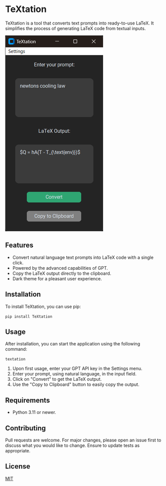 # TeXtation

TeXtation is a tool that converts text prompts into ready-to-use LaTeX. It simplifies the process of generating LaTeX code from textual inputs.

![TeXtation Screenshot](https://github.com/adeoo/TeXtation/blob/master/screenshot.png) 

## Features

- Convert natural language text prompts into LaTeX code with a single click.
- Powered by the advanced capabilities of GPT.
- Copy the LaTeX output directly to the clipboard.
- Dark theme for a pleasant user experience.


## Installation

To install TeXtation, you can use pip:

```pip install TeXtation```


## Usage

After installation, you can start the application using the following command:

```textation```




1. Upon first usage, enter your GPT API key in the Settings menu.
2. Enter your prompt, using natural language, in the input field.
3. Click on "Convert" to get the LaTeX output.
4. Use the "Copy to Clipboard" button to easily copy the output.

## Requirements

- Python 3.11 or newer.

## Contributing

Pull requests are welcome. For major changes, please open an issue first to discuss what you would like to change. Ensure to update tests as appropriate.

## License

[MIT](https://choosealicense.com/licenses/mit/)




